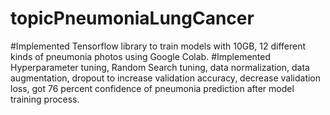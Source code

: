 # topicPneumoniaLungCancer

#Implemented Tensorflow library to train models with 10GB, 12 different kinds of pneumonia photos using Google Colab. 
#Implemented Hyperparameter tuning, Random Search tuning, data normalization, data augmentation, dropout to increase validation accuracy, decrease validation loss, got 76 percent confidence of pneumonia prediction after model training process.
